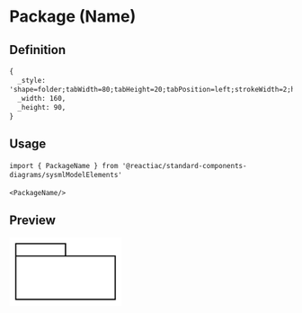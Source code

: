 # Package (Name)

## Definition

```
{
  _style: 'shape=folder;tabWidth=80;tabHeight=20;tabPosition=left;strokeWidth=2;html=1;whiteSpace=wrap;align=center;',
  _width: 160,
  _height: 90,
}
```

## Usage

```
import { PackageName } from '@reactiac/standard-components-diagrams/sysmlModelElements'

<PackageName/>
```

## Preview

<img src="./package-name.png" width="200"/>

